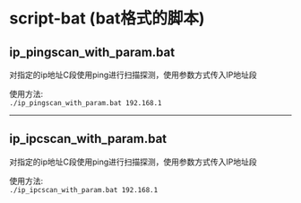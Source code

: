 # script-bat (bat格式的脚本)


## ip_pingscan_with_param.bat
对指定的ip地址C段使用ping进行扫描探测，使用参数方式传入IP地址段  

使用方法:  
`./ip_pingscan_with_param.bat 192.168.1`

---  
## ip_ipcscan_with_param.bat
对指定的ip地址C段使用ping进行扫描探测，使用参数方式传入IP地址段  

使用方法:  
`./ip_ipcscan_with_param.bat 192.168.1`


